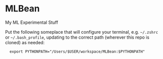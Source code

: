 # MLBean
My ML Experimental Stuff

Put the following someplace that will configure your terminal, e.g. `~/.zshrc` or `~/.bash_profile`, updating to the correct path (wherever this repo is cloned) as needed:
```
  export PYTHONPATH="/Users/$USER/workspace/MLBean:$PYTHONPATH"
```
